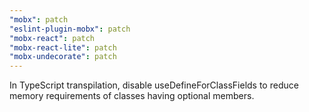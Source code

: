 ```yaml
---
"mobx": patch
"eslint-plugin-mobx": patch
"mobx-react": patch
"mobx-react-lite": patch
"mobx-undecorate": patch
---
```


In TypeScript transpilation, disable useDefineForClassFields to reduce memory requirements of classes having optional members.
